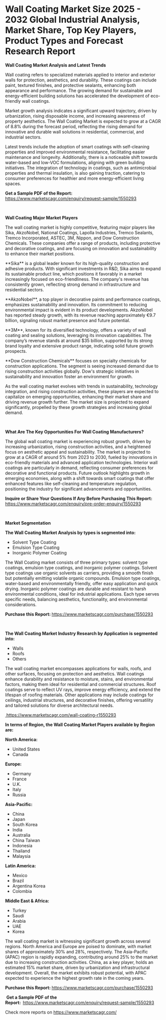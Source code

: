 <p><h1>Wall Coating Market Size 2025 - 2032 Global Industrial Analysis, Market Share, Top Key Players, Product Types and Forecast Research Report</h1></p><p><strong>Wall Coating Market Analysis and Latest Trends</strong></p>
<p><p>Wall coating refers to specialized materials applied to interior and exterior walls for protection, aesthetics, and durability. These coatings can include paint, textured finishes, and protective sealants, enhancing both appearance and performance. The growing demand for sustainable and energy-efficient building solutions has accelerated the development of eco-friendly wall coatings.</p><p>Market growth analysis indicates a significant upward trajectory, driven by urbanization, rising disposable income, and increasing awareness of property aesthetics. The Wall Coating Market is expected to grow at a CAGR of 8.8% during the forecast period, reflecting the rising demand for innovative and durable wall solutions in residential, commercial, and industrial sectors. </p><p>Latest trends include the adoption of smart coatings with self-cleaning properties and improved environmental resistance, facilitating easier maintenance and longevity. Additionally, there is a noticeable shift towards water-based and low-VOC formulations, aligning with green building initiatives. The integration of technology in coatings, such as antimicrobial properties and thermal insulation, is also gaining traction, catering to consumer preferences for healthier and more energy-efficient living spaces.</p></p>
<p><strong>Get a Sample PDF of the Report:&nbsp;</strong> <a href="https://www.marketscagr.com/enquiry/request-sample/1550293?utm_campaign=2294&utm_medium=2&utm_source=Github&utm_content=ia&utm_term=01042025&utm_id=wall-coating">https://www.marketscagr.com/enquiry/request-sample/1550293</a></p>
<p>&nbsp;</p>
<p><strong>Wall Coating Major Market Players</strong></p>
<p><p>The wall coating market is highly competitive, featuring major players like Sika, AkzoNobel, National Coatings, Lapolla Industries, Tremco Sealants, Tremco Incorporated, ASTEC, 3M, Nippon, and Dow Construction Chemicals. These companies offer a range of products, including protective and decorative coatings, and are focusing on innovation and sustainability to enhance their market positions.</p><p>**Sika** is a global leader known for its high-quality construction and adhesive products. With significant investments in R&D, Sika aims to expand its sustainable product line, which positions it favorably in a market increasingly focused on eco-friendliness. The company's revenue has consistently grown, reflecting strong demand in infrastructure and residential sectors.</p><p>**AkzoNobel**, a top player in decorative paints and performance coatings, emphasizes sustainability and innovation. Its commitment to reducing environmental impact is evident in its product developments. AkzoNobel has reported steady growth, with its revenue reaching approximately €9.7 billion, signaling robust market presence and future potential.</p><p>**3M**, known for its diversified technology, offers a variety of wall coating and sealing solutions, leveraging its innovation capabilities. The company’s revenue stands at around $35 billion, supported by its strong brand loyalty and extensive product range, indicating solid future growth prospects.</p><p>**Dow Construction Chemicals** focuses on specialty chemicals for construction applications. The segment is seeing increased demand due to rising construction activities globally. Dow's strategic initiatives in sustainability and innovation foster an environment for growth.</p><p>As the wall coating market evolves with trends in sustainability, technology integration, and rising construction activities, these players are expected to capitalize on emerging opportunities, enhancing their market share and driving revenue growth further. The market size is projected to expand significantly, propelled by these growth strategies and increasing global demand.</p></p>
<p>&nbsp;</p>
<p><strong>What Are The Key Opportunities For Wall Coating Manufacturers?</strong></p>
<p><p>The global wall coating market is experiencing robust growth, driven by increasing urbanization, rising construction activities, and a heightened focus on aesthetic appeal and sustainability. The market is projected to grow at a CAGR of around 5% from 2023 to 2030, fueled by innovations in eco-friendly materials and advanced application technologies. Interior wall coatings are particularly in demand, reflecting consumer preferences for decorative and functional products. Future outlook highlights growth in emerging economies, along with a shift towards smart coatings that offer enhanced features like self-cleaning and temperature regulation, positioning the industry for significant advancements and opportunities.</p></p>
<p><strong>Inquire or Share Your Questions If Any Before Purchasing This Report:</strong> <a href="https://www.marketscagr.com/enquiry/pre-order-enquiry/1550293?utm_campaign=2294&utm_medium=2&utm_source=Github&utm_content=ia&utm_term=01042025&utm_id=wall-coating">https://www.marketscagr.com/enquiry/pre-order-enquiry/1550293</a></p>
<p>&nbsp;</p>
<p><strong>Market Segmentation</strong></p>
<p><strong>The Wall Coating Market Analysis by types is segmented into:</strong></p>
<p><ul><li>Solvent Type Coating</li><li>Emulsion Type Coating</li><li>Inorganic Polymer Coating</li></ul></p>
<p><p>The Wall Coating market consists of three primary types: solvent type coatings, emulsion type coatings, and inorganic polymer coatings. Solvent type coatings use organic solvents as carriers, providing a smooth finish but potentially emitting volatile organic compounds. Emulsion type coatings, water-based and environmentally friendly, offer easy application and quick drying. Inorganic polymer coatings are durable and resistant to harsh environmental conditions, ideal for industrial applications. Each type serves specific needs, balancing aesthetics, functionality, and environmental considerations.</p></p>
<p><strong>Purchase this Report:&nbsp;</strong><a href="https://www.marketscagr.com/purchase/1550293?utm_campaign=2294&utm_medium=2&utm_source=Github&utm_content=ia&utm_term=01042025&utm_id=wall-coating">https://www.marketscagr.com/purchase/1550293</a></p>
<p>&nbsp;</p>
<p><strong>The Wall Coating Market Industry Research by Application is segmented into:</strong></p>
<p><ul><li>Walls</li><li>Roofs</li><li>Others</li></ul></p>
<p><p>The wall coating market encompasses applications for walls, roofs, and other surfaces, focusing on protection and aesthetics. Wall coatings enhance durability and resistance to moisture, stains, and environmental factors, making them ideal for residential and commercial structures. Roof coatings serve to reflect UV rays, improve energy efficiency, and extend the lifespan of roofing materials. Other applications may include coatings for ceilings, industrial structures, and decorative finishes, offering versatility and tailored solutions for diverse architectural needs.</p></p>
<p><a href="https://www.marketscagr.com/wall-coating-r1550293?utm_campaign=2294&utm_medium=2&utm_source=Github&utm_content=ia&utm_term=01042025&utm_id=wall-coating">&nbsp;https://www.marketscagr.com/wall-coating-r1550293</a></p>
<p><strong>In terms of Region, the Wall Coating Market Players available by Region are:</strong></p>
<p>
    <p> <strong> North America: </strong>
        <ul>
            <li>United States</li>
            <li>Canada</li>
        </ul>
        </p> 
    <p> <strong> Europe: </strong>
        <ul>
            <li>Germany</li>
            <li>France</li>
            <li>U.K.</li>
            <li>Italy</li>
            <li>Russia</li>
        </ul>
        </p> 
    <p> <strong> Asia-Pacific: </strong>
        <ul>
            <li>China</li>
            <li>Japan</li>
            <li>South Korea</li>
            <li>India</li>
            <li>Australia</li>
            <li>China Taiwan</li>
            <li>Indonesia</li>
            <li>Thailand</li>
            <li>Malaysia</li>
        </ul>
        </p> 
    <p> <strong> Latin America: </strong>
        <ul>
            <li>Mexico</li>
            <li>Brazil</li>
            <li>Argentina Korea</li>
            <li>Colombia</li>
        </ul>
        </p> 
    <p> <strong> Middle East & Africa: </strong>
        <ul>
            <li>Turkey</li>
            <li>Saudi</li>
            <li>Arabia</li>
            <li>UAE</li>
            <li>Korea</li>
        </ul>
    </p>
    </p>
<p><p>The wall coating market is witnessing significant growth across several regions. North America and Europe are poised to dominate, with market shares of approximately 30% and 28%, respectively. The Asia-Pacific (APAC) region is rapidly expanding, contributing around 25% to the market due to increasing construction activities. China, as a key player, holds an estimated 15% market share, driven by urbanization and infrastructural development. Overall, the market exhibits robust potential, with APAC expected to experience the highest growth rate in the coming years.</p></p>
<p><strong>Purchase this Report: </strong><a href="https://www.marketscagr.com/purchase/1550293?utm_campaign=2294&utm_medium=2&utm_source=Github&utm_content=ia&utm_term=01042025&utm_id=wall-coating">https://www.marketscagr.com/purchase/1550293</a></p>
<p>&nbsp;<strong>Get a Sample PDF of the Report:&nbsp;&nbsp;</strong><a href="https://www.marketscagr.com/enquiry/request-sample/1550293?utm_campaign=2294&utm_medium=2&utm_source=Github&utm_content=ia&utm_term=01042025&utm_id=wall-coating">https://www.marketscagr.com/enquiry/request-sample/1550293</a></p>
<p><strong></strong></p>
<p>Check more reports on <a href="https://www.marketscagr.com/?utm_campaign=2294&utm_medium=2&utm_source=Github&utm_content=ia&utm_term=01042025&utm_id=wall-coating">https://www.marketscagr.com/</a></p>